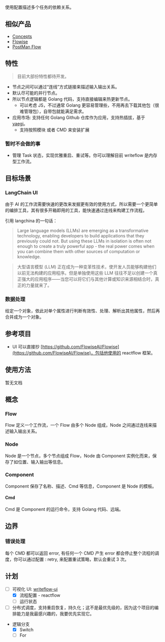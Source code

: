 使用配置描述多个任务的依赖关系。

## 相似产品
- [Concepts](https://conductor.netflix.com/devguide/concepts/index.html)
- [Flowise](https://github.com/FlowiseAI/Flowise)
- [PostMan Flow](https://learning.postman.com/docs/postman-flows/gs/flows-overview/)
## 特性

> 目前大部份特性都待开发。

- 节点之间可以通过“连线”方式链接来描述输入输出关系。
- 默认尽可能的并行节点。
- 所以节点逻辑都是 Golang 代码，支持直接编辑来热更新节点。
  - 可以考虑 JS，不过通常 Golang 更容易管理些，不用再去下载其他包（很难管理包），自带包就能满足需求。
- 应用市场: 支持任何 Golang Github 仓库作为应用，支持热插拔，基于 [yaegi](https://github.com/traefik/yaegi)。
  - 支持按照模块 或者 CMD 来安装扩展

### 暂时不会做的事
- 管理 Task 状态，实现优雅重启、重试等。你可以理解目前 writeflow 是内存型工作流。

## 目标场景

### LangChain UI
由于 AI 的工作流需要快速的更改来发掘更有效的使用方式，所以需要一个更简单的编排工具，其有很多开箱即用的工具，能快速通过连线来构建工作流程。

引用 langchina 的一句话：

> Large language models (LLMs) are emerging as a transformative technology, enabling developers to build applications that they previously could not. But using these LLMs in isolation is often not enough to create a truly powerful app - the real power comes when you can combine them with other sources of computation or knowledge.
>

> 大型语言模型 (LLM) 正在成为一种变革性技术，使开发人员能够构建他们以前无法构建的应用程序。但是单独使用这些 LLM 往往不足以创建一个真正强大的应用程序——当您可以将它们与其他计算或知识来源相结合时，真正的力量就来了。
>

### 数据处理
给定一个对象，依此对单个属性进行判断有效性、处理、解析出其他属性，然后再合并成为一个对象。

## 参考项目

- UI 可以直接抄 [https://github.com/FlowiseAI/Flowise](https://github.com/FlowiseAI/Flowise)，包括他使用的 reactflow 框架。

## 使用方法
暂无文档

## 概念

### Flow
Flow 定义一个工作流，一个 Flow 由多个 Node 组成，Node 之间通过连线来描述输入输出关系。

### Node
Node 是一个节点，多个节点组成 Flow，Node 由 Component 实例化而来，保存了如位置、输入输出等信息。

### Component
Component 保存了名称、描述、Cmd 等信息，Component 是 Node 的模板。

#### Cmd
Cmd 是 Component 的运行命令，支持 Golang 代码、远端。

## 边界

### 错误处理
每个 CMD 都可以返回 error, 有任何一个 CMD 产生 error 都会停止整个流程的调度，你可以通过配置 : retry, 来配置重试策略，默认会重试 3 次。

## 计划
- [ ] 可视化 UI: [writeflow-ui](https://github.com/zbysir/writeflow-ui)
  - [x] 流程配置 - reactflow
  - [ ] 运行状态
- [ ] 分布式调度，支持重启恢复，持久化；这不是最优先级的，因为这个项目的编排能力是我最感兴趣的，我要优先实现它。
- 逻辑分支
  - [x] Switch
  - [ ] For
